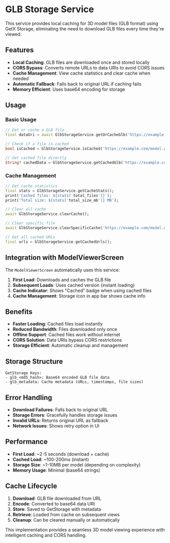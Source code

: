 # GLB Storage Service

This service provides local caching for 3D model files (GLB format) using GetX Storage, eliminating the need to download GLB files every time they're viewed.

## Features

- **Local Caching**: GLB files are downloaded once and stored locally
- **CORS Bypass**: Converts remote URLs to data URIs to avoid CORS issues
- **Cache Management**: View cache statistics and clear cache when needed
- **Automatic Fallback**: Falls back to original URL if caching fails
- **Memory Efficient**: Uses base64 encoding for storage

## Usage

### Basic Usage

```dart
// Get or cache a GLB file
final dataUri = await GlbStorageService.getOrCacheGlb('https://example.com/model.glb');

// Check if a file is cached
bool isCached = GlbStorageService.isCached('https://example.com/model.glb');

// Get cached file directly
String? cachedData = GlbStorageService.getCachedGlb('https://example.com/model.glb');
```

### Cache Management

```dart
// Get cache statistics
final stats = GlbStorageService.getCacheStats();
print('Cached files: ${stats['total_files']}');
print('Total size: ${stats['total_size_mb']} MB');

// Clear all cache
await GlbStorageService.clearCache();

// Clear specific file
await GlbStorageService.clearSpecificCache('https://example.com/model.glb');

// Get all cached URLs
final urls = GlbStorageService.getCachedUrls();
```

## Integration with ModelViewerScreen

The `ModelViewerScreen` automatically uses this service:

1. **First Load**: Downloads and caches the GLB file
2. **Subsequent Loads**: Uses cached version (instant loading)
3. **Cache Indicator**: Shows "Cached" badge when using cached files
4. **Cache Management**: Storage icon in app bar shows cache info

## Benefits

- **Faster Loading**: Cached files load instantly
- **Reduced Bandwidth**: Files downloaded only once
- **Offline Support**: Cached files work without internet
- **CORS Solution**: Data URIs bypass CORS restrictions
- **Storage Efficient**: Automatic cleanup and management

## Storage Structure

```
GetStorage Keys:
- glb_<md5_hash>: Base64 encoded GLB file data
- glb_metadata: Cache metadata (URLs, timestamps, file sizes)
```

## Error Handling

- **Download Failures**: Falls back to original URL
- **Storage Errors**: Gracefully handles storage issues
- **Invalid URLs**: Returns original URL as fallback
- **Network Issues**: Shows retry option in UI

## Performance

- **First Load**: ~2-5 seconds (download + cache)
- **Cached Load**: ~100-200ms (instant)
- **Storage Size**: ~1-10MB per model (depending on complexity)
- **Memory Usage**: Minimal (base64 strings)

## Cache Lifecycle

1. **Download**: GLB file downloaded from URL
2. **Encode**: Converted to base64 data URI
3. **Store**: Saved to GetStorage with metadata
4. **Retrieve**: Loaded from cache on subsequent views
5. **Cleanup**: Can be cleared manually or automatically

This implementation provides a seamless 3D model viewing experience with intelligent caching and CORS handling.
